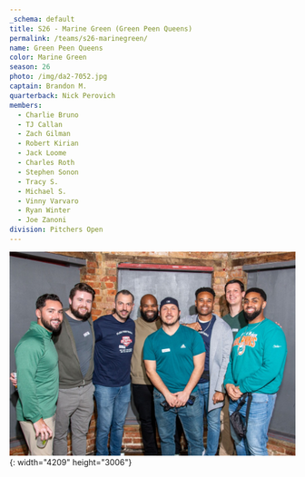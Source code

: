 ```yaml
---
_schema: default
title: S26 - Marine Green (Green Peen Queens)
permalink: /teams/s26-marinegreen/
name: Green Peen Queens
color: Marine Green
season: 26
photo: /img/da2-7052.jpg
captain: Brandon M.
quarterback: Nick Perovich
members:
  - Charlie Bruno
  - TJ Callan
  - Zach Gilman
  - Robert Kirian
  - Jack Loome
  - Charles Roth
  - Stephen Sonon
  - Tracy S.
  - Michael S.
  - Vinny Varvaro
  - Ryan Winter
  - Joe Zanoni
division: Pitchers Open
---
```

![](/img/da2-7052.jpg){: width="4209" height="3006"}